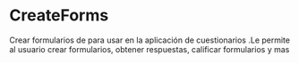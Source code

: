 # CreateForms
Crear formularios de para usar en la aplicación de cuestionarios .Le permite al usuario crear formularios, obtener respuestas, calificar  formularios y mas
